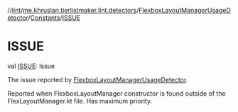 //[lint](../../../../index.md)/[me.khruslan.tierlistmaker.lint.detectors](../../index.md)/[FlexboxLayoutManagerUsageDetector](../index.md)/[Constants](index.md)/[ISSUE](-i-s-s-u-e.md)

# ISSUE

val [ISSUE](-i-s-s-u-e.md): Issue

The issue reported by [FlexboxLayoutManagerUsageDetector](../index.md).

Reported when FlexboxLayoutManager constructor is found outside of the FlexLayoutManager.kt file. Has maximum priority.
